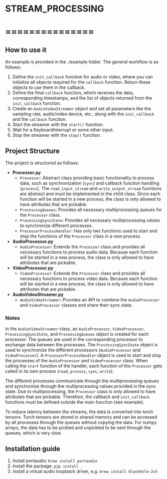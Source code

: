 # STREAM_PROCESSING
# ===============

## How to use it
An example is provided in the ./example folder. The general workflow is as follows:
1. Define the `init_callback` function for audio or video, where you can initialize all objects required for the `callback` function. Return these objects to use them in the callback.
2. Define the final `callback` function, which receives the data, corresponding timestamps, and the list of objects returned from the `init_callback` function.
3. Create an `AudioVideoStreamer` object and set all parameters like the sampling rate, audio/video device, etc., along with the `init_callback` and the `callback` function.
4. Start the streamer with the `start()` function.
5. Wait for a KeyboardInterrupt or some other input.
6. Stop the streamer with the `stop()` function.

## Project Structure
The project is structured as follows:
- **Processor.py**
    - `Processor`: Abstract class providing basic functionality to process data, such as synchronization (`sync`) and callback function handling (`process`). The `read_input_stream` and `write_output_stream` functions are abstract and must be implemented in the child class. Since each function will be started in a new process, the class is only allowed to have attributes that are pickable.
    - `ProcessingQueues`: Provides all necessary multiprocessing queues for the `Processor` class.
    - `ProcessingSyncState`: Provides all necessary multiprocessing values to synchronize different processes.
    - `ProcessorProcessHandler`: Has only two functions used to start and stop the functions of the `Processor` class in a new process.
- **AudioProcessor.py**
    - `AudioProcessor`: Extends the `Processor` class and provides all necessary functions to process audio data. Because each function will be started in a new process, the class is only allowed to have attributes that are pickable.
- **VideoProcessor.py**
    - `VideoProcessor`: Extends the `Processor` class and provides all necessary functions to process video data. Because each function will be started in a new process, the class is only allowed to have attributes that are pickable.
- **AudioVideoStreamer.py**
    - `AudioVideoStreamer`: Provides an API to combine the `AudioProcessor` and `VideoProcessor` classes and share their sync state.

### Notes

In the `AudioVideoStreamer` class, an `AudioProcessor`, `VideoProcessor`, `ProcessingSyncState`, and `ProcessingQueues` object is created for each processor. The queues are used in the corresponding processor to exchange data between the processes. The `ProcessingSyncState` object is used to synchronize the different processors (`AudioProcessor` and `VideoProcessor`). A `ProcessorProcessHandler` object is used to start and stop the processes of the `AudioProcessor` and `VideoProcessor` class. When calling the `start` function of the handler, each function of the `Processor` gets called in its own process (`read`, `process`, `sync`, `write`).

The different processes communicate through the multiprocessing queues and synchronize through the multiprocessing values provided in the sync state. Due to multiprocessing, the `Processor` class is only allowed to have attributes that are pickable. Therefore, the callback and `init_callback` functions must be defined outside the main function (see example).

To reduce latency between the streams, the data is converted into torch tensors. Torch tensors are stored in shared memory and can be accessed by all processes through the queues without copying the data. For numpy arrays, the data has to be pickled and unpickled to be sent through the queues, which is very slow.

## Installation guide

1. Install portaudio: `brew install portaudio`
2. Install the package: `pip install .`
3. Install a virtual audio loopback driver, e.g. `brew install blackhole-2ch`
